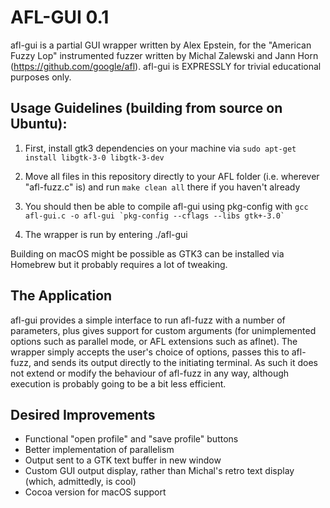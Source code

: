 AFL-GUI 0.1
=======

afl-gui is a partial GUI wrapper written by Alex Epstein, for the "American Fuzzy Lop" instrumented fuzzer written by Michal Zalewski and Jann Horn (https://github.com/google/afl). afl-gui is EXPRESSLY for trivial educational purposes only.


Usage Guidelines (building from source on Ubuntu):
-----------------------------------------------
1. First, install gtk3 dependencies on your machine via
	`sudo apt-get install libgtk-3-0 libgtk-3-dev`
	
2. Move all files in this repository directly to your AFL folder (i.e. wherever "afl-fuzz.c" is) and run
	`make clean all`
there if you haven't already

3. You should then be able to compile afl-gui using pkg-config with
	`` gcc afl-gui.c -o afl-gui `pkg-config --cflags --libs gtk+-3.0` ``
	
4. The wrapper is run by entering
	./afl-gui
	
Building on macOS might be possible as GTK3 can be installed via Homebrew but it probably requires a lot of tweaking. 
	
The Application
---------------
afl-gui provides a simple interface to run afl-fuzz with a number of parameters, plus gives support for custom arguments (for unimplemented options such as parallel mode, or AFL extensions such as aflnet).
The wrapper simply accepts the user's choice of options, passes this to afl-fuzz, and sends its output directly to the initiating terminal. As such it does not extend or modify the behaviour of afl-fuzz in any way, although execution is probably going to be a bit less efficient. 

Desired Improvements
--------------------
+ Functional "open profile" and "save profile" buttons
+ Better implementation of parallelism
+ Output sent to a GTK text buffer in new window
+ Custom GUI output display, rather than Michal's retro text display (which, admittedly, is cool)
+ Cocoa version for macOS support
